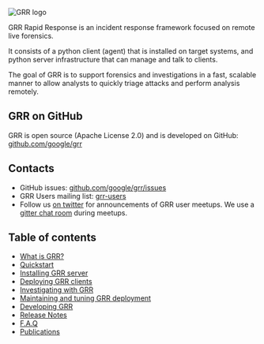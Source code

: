 ![GRR logo](images/grr_logo_real_sm.png)

GRR Rapid Response is an incident response framework focused on remote live forensics.

It consists of a python client (agent) that is installed on target systems, and python server infrastructure that can manage and talk to clients.

The goal of GRR is to support forensics and investigations in a fast, scalable manner to allow analysts to quickly triage attacks and perform analysis remotely.

## GRR on GitHub

GRR is open source (Apache License 2.0) and is developed on GitHub: [github.com/google/grr](https://github.com/google/grr)

## Contacts

* GitHub issues: [github.com/google/grr/issues](https://github.com/google/grr/issues)
* GRR Users mailing list: [grr-users](https://groups.google.com/forum/#!forum/grr-users)
* Follow us [on twitter](https://twitter.com/grrresponse) for announcements of GRR user meetups. We use a [gitter chat room](https://gitter.im/google/grr) during meetups.

## Table of contents

* [What is GRR?](what-is-grr.md)
* [Quickstart](quickstart.md)
* [Installing GRR server](installing-grr-server/index.md)
* [Deploying GRR clients](deploying-grr-clients/index.md)
* [Investigating with GRR](investigating-with-grr/index.md)
* [Maintaining and tuning GRR deployment](maintaining-and-tuning/index.md)
* [Developing GRR](developing-grr/index.md)
* [Release Notes](release-notes.md)
* [F.A.Q](faq.md)
* [Publications](publications.md)
